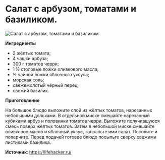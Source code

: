 # Салат с арбузом, томатами и базиликом.

![Салат с арбузом, томатами и базиликом](/images/Kulinar/Salad/salat-arbuz-tomat-bazilic.jpg 'Салат с арбузом, томатами и базиликом')

**Ингредиенты**

- 2 жёлтых томата;
- 4 чашки арбуза;
- 300 г томатов черри;
- 1 ½ столовые ложки оливкового масла;
- ½ чайной ложки яблочного уксуса;
- морская соль;
- свежемолотый чёрный перец;
- свежий базилик.

**Приготовление**

На большое блюдо выложите слой из жёлтых томатов, нарезанных небольшими дольками. В отдельной миске смешайте нарезанный кубиками арбуз и половинки томатов черри. Выложите получившуюся смесь поверх жёлтых томатов. Затем в небольшой миске смешайте оливковое масло и яблочный уксус, заправьте ими салат. Посолите и поперчите. Перед подачей готовое блюдо посыпьте сверху свежими листиками базилика.

**Источник**: https://lifehacker.ru/
